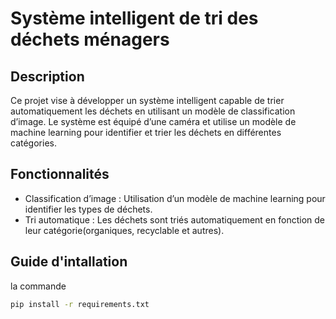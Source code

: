 # Système intelligent de tri des déchets ménagers

## Description
Ce projet vise à développer un système intelligent capable de trier automatiquement les déchets en utilisant un modèle de classification d’image. Le système est équipé d’une caméra et utilise un modèle de machine learning pour identifier et trier les déchets en différentes catégories.

## Fonctionnalités
- Classification d’image : Utilisation d’un modèle de machine learning pour identifier les types de déchets.
- Tri automatique : Les déchets sont triés automatiquement en fonction de leur catégorie(organiques, recyclable et autres).

## Guide d'intallation

la commande 
```bash
pip install -r requirements.txt
```

